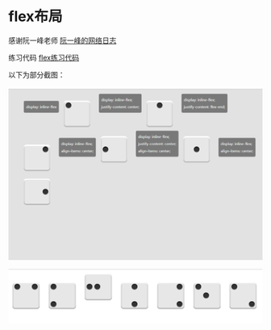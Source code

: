# flex布局

感谢阮一峰老师 [阮一峰的网络日志](http://www.ruanyifeng.com/blog/2015/07/flex-grammar.html)

练习代码 [flex练习代码](https://github.com/happydts/flex)

以下为部分截图：

![1570513736579](assets/1570513736579.png)

![1570513829263](assets/1570513829263.png)


